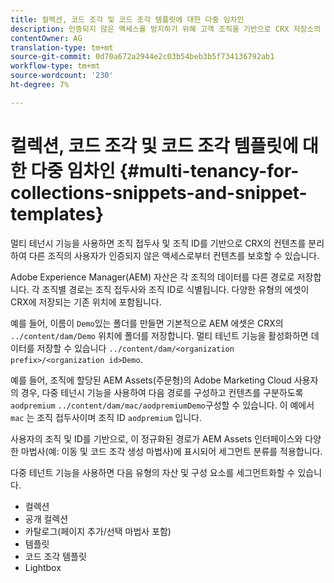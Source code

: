 ```yaml
---
title: 컬렉션, 코드 조각 및 코드 조각 템플릿에 대한 다중 임차인
description: 인증되지 않은 액세스를 방지하기 위해 고객 조직을 기반으로 CRX 저장소의 컨텐츠를 구분합니다.
contentOwner: AG
translation-type: tm+mt
source-git-commit: 0d70a672a2944e2c03b54beb3b5f734136792ab1
workflow-type: tm+mt
source-wordcount: '230'
ht-degree: 7%

---
```



# 컬렉션, 코드 조각 및 코드 조각 템플릿에 대한 다중 임차인 {#multi-tenancy-for-collections-snippets-and-snippet-templates}

멀티 테넌시 기능을 사용하면 조직 접두사 및 조직 ID를 기반으로 CRX의 컨텐츠를 분리하여 다른 조직의 사용자가 인증되지 않은 액세스로부터 컨텐츠를 보호할 수 있습니다.

Adobe Experience Manager(AEM) 자산은 각 조직의 데이터를 다른 경로로 저장합니다. 각 조직별 경로는 조직 접두사와 조직 ID로 식별됩니다.
다양한 유형의 에셋이 CRX에 저장되는 기존 위치에 포함됩니다.

예를 들어, 이름이 `Demo`있는 폴더를 만들면 기본적으로 AEM 에셋은 CRX의 `../content/dam/Demo` 위치에 폴더를 저장합니다. 멀티 테넌트 기능을 활성화하면 데이터를 저장할 수 있습니다 `../content/dam/<organization prefix>/<organization id>Demo`.

예를 들어, 조직에 할당된 AEM Assets(주문형)의 Adobe Marketing Cloud 사용자의 경우, 다중 테넌시 기능을 사용하여 다음 경로를 구성하고 컨텐츠를 구분하도록 `aodpremium` `../content/dam/mac/aodpremiumDemo`구성할 수 있습니다. 이 예에서 `mac` 는 조직 접두사이며 조직 ID `aodpremium` 입니다.

사용자의 조직 및 ID를 기반으로, 이 정규화된 경로가 AEM Assets 인터페이스와 다양한 마법사(예: 이동 및 코드 조각 생성 마법사)에 표시되어 세그먼트 분류를 적용합니다.

다중 테넌트 기능을 사용하면 다음 유형의 자산 및 구성 요소를 세그먼트화할 수 있습니다.

* 컬렉션
* 공개 컬렉션
* 카탈로그(페이지 추가/선택 마법사 포함)
* 템플릿
* 코드 조각 템플릿
* Lightbox
